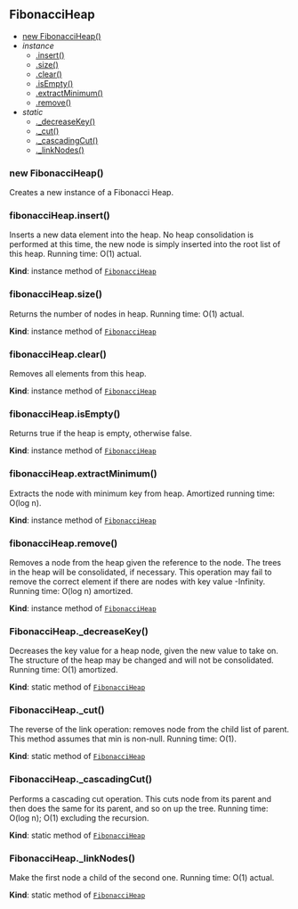 <a name="FibonacciHeap"></a>
## FibonacciHeap
* [new FibonacciHeap()](#new_FibonacciHeap_new)
* _instance_
	* [.insert()](#FibonacciHeap+insert)
	* [.size()](#FibonacciHeap+size)
	* [.clear()](#FibonacciHeap+clear)
	* [.isEmpty()](#FibonacciHeap+isEmpty)
	* [.extractMinimum()](#FibonacciHeap+extractMinimum)
	* [.remove()](#FibonacciHeap+remove)
* _static_
	* [._decreaseKey()](#FibonacciHeap._decreaseKey)
	* [._cut()](#FibonacciHeap._cut)
	* [._cascadingCut()](#FibonacciHeap._cascadingCut)
	* [._linkNodes()](#FibonacciHeap._linkNodes)

<a name="new_FibonacciHeap_new"></a>
### new FibonacciHeap()
Creates a new instance of a Fibonacci Heap.

<a name="FibonacciHeap+insert"></a>
### fibonacciHeap.insert()
Inserts a new data element into the heap. No heap consolidation isperformed at this time, the new node is simply inserted into the rootlist of this heap. Running time: O(1) actual.

**Kind**: instance method of <code>[FibonacciHeap](#FibonacciHeap)</code>  
<a name="FibonacciHeap+size"></a>
### fibonacciHeap.size()
Returns the number of nodes in heap. Running time: O(1) actual.

**Kind**: instance method of <code>[FibonacciHeap](#FibonacciHeap)</code>  
<a name="FibonacciHeap+clear"></a>
### fibonacciHeap.clear()
Removes all elements from this heap.

**Kind**: instance method of <code>[FibonacciHeap](#FibonacciHeap)</code>  
<a name="FibonacciHeap+isEmpty"></a>
### fibonacciHeap.isEmpty()
Returns true if the heap is empty, otherwise false.

**Kind**: instance method of <code>[FibonacciHeap](#FibonacciHeap)</code>  
<a name="FibonacciHeap+extractMinimum"></a>
### fibonacciHeap.extractMinimum()
Extracts the node with minimum key from heap. Amortized running time: O(log n).

**Kind**: instance method of <code>[FibonacciHeap](#FibonacciHeap)</code>  
<a name="FibonacciHeap+remove"></a>
### fibonacciHeap.remove()
Removes a node from the heap given the reference to the node. The treesin the heap will be consolidated, if necessary. This operation may failto remove the correct element if there are nodes with key value -Infinity.Running time: O(log n) amortized.

**Kind**: instance method of <code>[FibonacciHeap](#FibonacciHeap)</code>  
<a name="FibonacciHeap._decreaseKey"></a>
### FibonacciHeap._decreaseKey()
Decreases the key value for a heap node, given the new value to take on.The structure of the heap may be changed and will not be consolidated. Running time: O(1) amortized.

**Kind**: static method of <code>[FibonacciHeap](#FibonacciHeap)</code>  
<a name="FibonacciHeap._cut"></a>
### FibonacciHeap._cut()
The reverse of the link operation: removes node from the child list of parent.This method assumes that min is non-null. Running time: O(1).

**Kind**: static method of <code>[FibonacciHeap](#FibonacciHeap)</code>  
<a name="FibonacciHeap._cascadingCut"></a>
### FibonacciHeap._cascadingCut()
Performs a cascading cut operation. This cuts node from its parent and thendoes the same for its parent, and so on up the tree.Running time: O(log n); O(1) excluding the recursion.

**Kind**: static method of <code>[FibonacciHeap](#FibonacciHeap)</code>  
<a name="FibonacciHeap._linkNodes"></a>
### FibonacciHeap._linkNodes()
Make the first node a child of the second one. Running time: O(1) actual.

**Kind**: static method of <code>[FibonacciHeap](#FibonacciHeap)</code>  

